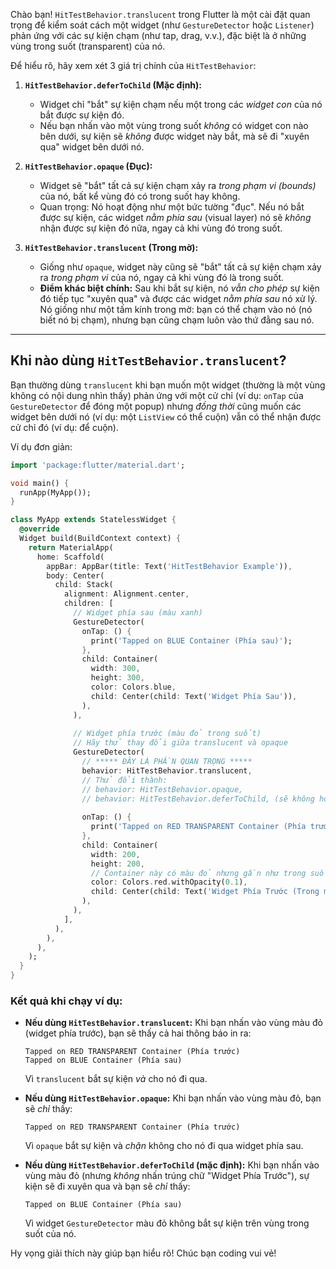 Chào bạn\! `HitTestBehavior.translucent` trong Flutter là một cài đặt quan trọng để kiểm soát cách một widget (như `GestureDetector` hoặc `Listener`) phản ứng với các sự kiện chạm (như tap, drag, v.v.), đặc biệt là ở những vùng trong suốt (transparent) của nó.

Để hiểu rõ, hãy xem xét 3 giá trị chính của `HitTestBehavior`:

1.  **`HitTestBehavior.deferToChild` (Mặc định):**

      * Widget chỉ "bắt" sự kiện chạm nếu một trong các *widget con* của nó bắt được sự kiện đó.
      * Nếu bạn nhấn vào một vùng trong suốt *không* có widget con nào bên dưới, sự kiện sẽ *không* được widget này bắt, mà sẽ đi "xuyên qua" widget bên dưới nó.

2.  **`HitTestBehavior.opaque` (Đục):**

      * Widget sẽ "bắt" tất cả sự kiện chạm xảy ra *trong phạm vi (bounds)* của nó, bất kể vùng đó có trong suốt hay không.
      * Quan trọng: Nó hoạt động như một bức tường "đục". Nếu nó bắt được sự kiện, các widget *nằm phía sau* (visual layer) nó sẽ *không* nhận được sự kiện đó nữa, ngay cả khi vùng đó trong suốt.

3.  **`HitTestBehavior.translucent` (Trong mờ):**

      * Giống như `opaque`, widget này cũng sẽ "bắt" tất cả sự kiện chạm xảy ra *trong phạm vi* của nó, ngay cả khi vùng đó là trong suốt.
      * **Điểm khác biệt chính:** Sau khi bắt sự kiện, nó *vẫn cho phép* sự kiện đó tiếp tục "xuyên qua" và được các widget *nằm phía sau* nó xử lý. Nó giống như một tấm kính trong mờ: bạn có thể chạm vào nó (nó biết nó bị chạm), nhưng bạn cũng chạm luôn vào thứ đằng sau nó.

-----

## Khi nào dùng `HitTestBehavior.translucent`?

Bạn thường dùng `translucent` khi bạn muốn một widget (thường là một vùng không có nội dung nhìn thấy) phản ứng với một cử chỉ (ví dụ: `onTap` của `GestureDetector` để đóng một popup) nhưng *đồng thời* cũng muốn các widget bên dưới nó (ví dụ: một `ListView` có thể cuộn) vẫn có thể nhận được cử chỉ đó (ví dụ: để cuộn).

Ví dụ đơn giản:

```dart
import 'package:flutter/material.dart';

void main() {
  runApp(MyApp());
}

class MyApp extends StatelessWidget {
  @override
  Widget build(BuildContext context) {
    return MaterialApp(
      home: Scaffold(
        appBar: AppBar(title: Text('HitTestBehavior Example')),
        body: Center(
          child: Stack(
            alignment: Alignment.center,
            children: [
              // Widget phía sau (màu xanh)
              GestureDetector(
                onTap: () {
                  print('Tapped on BLUE Container (Phía sau)');
                },
                child: Container(
                  width: 300,
                  height: 300,
                  color: Colors.blue,
                  child: Center(child: Text('Widget Phía Sau')),
                ),
              ),
              
              // Widget phía trước (màu đỏ trong suốt)
              // Hãy thử thay đổi giữa translucent và opaque
              GestureDetector(
                // ***** ĐÂY LÀ PHẦN QUAN TRỌNG *****
                behavior: HitTestBehavior.translucent, 
                // Thử đổi thành:
                // behavior: HitTestBehavior.opaque, 
                // behavior: HitTestBehavior.deferToChild, (sẽ không hoạt động khi nhấn vùng trong suốt)
                
                onTap: () {
                  print('Tapped on RED TRANSPARENT Container (Phía trước)');
                },
                child: Container(
                  width: 200,
                  height: 200,
                  // Container này có màu đỏ nhưng gần như trong suốt
                  color: Colors.red.withOpacity(0.1), 
                  child: Center(child: Text('Widget Phía Trước (Trong mờ)')),
                ),
              ),
            ],
          ),
        ),
      ),
    );
  }
}
```

### Kết quả khi chạy ví dụ:

  * **Nếu dùng `HitTestBehavior.translucent`:** Khi bạn nhấn vào vùng màu đỏ (widget phía trước), bạn sẽ thấy cả hai thông báo in ra:

    ```
    Tapped on RED TRANSPARENT Container (Phía trước)
    Tapped on BLUE Container (Phía sau)
    ```

    Vì `translucent` bắt sự kiện *và* cho nó đi qua.

  * **Nếu dùng `HitTestBehavior.opaque`:** Khi bạn nhấn vào vùng màu đỏ, bạn sẽ *chỉ* thấy:

    ```
    Tapped on RED TRANSPARENT Container (Phía trước)
    ```

    Vì `opaque` bắt sự kiện và *chặn* không cho nó đi qua widget phía sau.

  * **Nếu dùng `HitTestBehavior.deferToChild` (mặc định):** Khi bạn nhấn vào vùng màu đỏ (nhưng *không* nhấn trúng chữ "Widget Phía Trước"), sự kiện sẽ đi xuyên qua và bạn sẽ *chỉ* thấy:

    ```
    Tapped on BLUE Container (Phía sau)
    ```

    Vì widget `GestureDetector` màu đỏ không bắt sự kiện trên vùng trong suốt của nó.

Hy vọng giải thích này giúp bạn hiểu rõ\! Chúc bạn coding vui vẻ\!
